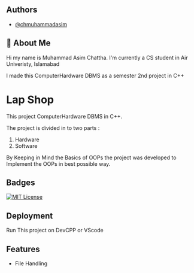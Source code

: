 
## Authors

- [@chmuhammadasim](https://www.github.com/chmuhammadasim)


## 🚀 About Me
Hi my name is Muhammad Asim Chattha. I'm currently a CS student in Air Univeristy, Islamabad 

I made this ComputerHardware DBMS as a semester 2nd project in C++
# Lap Shop

This project ComputerHardware DBMS in C++.

The project is divided in to two parts :
1) Hardware
2) Software

By Keeping in Mind the Basics of OOPs the project was developed to Implement the OOPs in best possible way.
## Badges


[![MIT License](https://img.shields.io/badge/License-MIT-green.svg)](https://choosealicense.com/licenses/mit/)


## Deployment

Run This project on DevCPP or VScode



## Features

- File Handling

